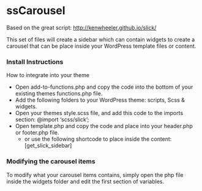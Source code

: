 # ssCarousel

Based on the great script: http://kenwheeler.github.io/slick/

This set of files will create a sidebar which can contain widgets to create a carousel that can be place inside your WordPress template files or content.

### Install Instructions

How to integrate into your theme

- Open add-to-functions.php and copy the code into the bottom of your existing themes functions.php file. 
- Add the following folders to your WordPress theme: scripts, Scss & widgets.
- Open your themes style.scss file, and add this code to the imports section: @import ‘scss/slick’;
- Open template.php and copy the code and place into your header.php or footer.php file.
    - or use the following shortcode to place inside the content: [get_slick_sidebar]

### Modifying the carousel items

To modify what your carousel items contains, simply open the php file inside the widgets folder and edit the first section of variables.


